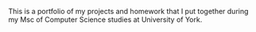 This is a portfolio of my projects and homework that I put together during 
my Msc of Computer Science studies at University of York.
